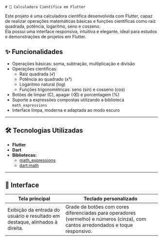     # 📱 Calculadora Científica em Flutter

Este projeto é uma calculadora científica desenvolvida com Flutter, capaz de realizar operações matemáticas básicas e funções científicas como raiz quadrada, potência, logaritmo, seno e cosseno.  
Ela possui uma interface responsiva, intuitiva e elegante, ideal para estudos e demonstrações de projetos em Flutter.  

## ✨ Funcionalidades

- Operações básicas: soma, subtração, multiplicação e divisão  
- Operações científicas:
  - Raiz quadrada (√)
  - Potência ao quadrado (x²)
  - Logaritmo natural (log)
  - Funções trigonométricas: seno (sin) e cosseno (cos)
- Botões de limpar (C), apagar (⌫) e porcentagem (%)  
- Suporte a expressões compostas utilizando a biblioteca `math_expressions`  
- Interface limpa, moderna e adaptada ao modo escuro  

---

## 🛠️ Tecnologias Utilizadas

- **Flutter**  
- **Dart**  
- **Bibliotecas:**  
  - [math_expressions](https://pub.dev/packages/math_expressions)  
  - [dart:math](https://api.dart.dev/stable/dart-math/dart-math-library.html)  

---

## 🎨 Interface  

| Tela principal | Teclado personalizado |
|----------------|-----------------------|
| Exibição da entrada do usuário e resultado em destaque, alinhados à direita. | Grade de botões com cores diferenciadas para operadores (vermelho) e números (cinza), com cantos arredondados e toque responsivo.